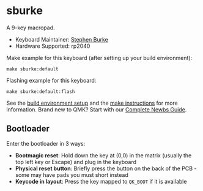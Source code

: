 # sburke

A 9-key macropad.

*   Keyboard Maintainer: [Stephen Burke](https://github.com/sburke56)
*   Hardware Supported: rp2040

Make example for this keyboard (after setting up your build environment):

    make sburke:default

Flashing example for this keyboard:

    make sburke:default:flash

See the [build environment setup](https://docs.qmk.fm/#/getting_started_build_tools) and the [make instructions](https://docs.qmk.fm/#/getting_started_make_guide) for more information. Brand new to QMK? Start with our [Complete Newbs Guide](https://docs.qmk.fm/#/newbs).

## Bootloader

Enter the bootloader in 3 ways:

* **Bootmagic reset**: Hold down the key at (0,0) in the matrix (usually the top left key or Escape) and plug in the keyboard
* **Physical reset button**: Briefly press the button on the back of the PCB - some may have pads you must short instead
* **Keycode in layout**: Press the key mapped to `QK_BOOT` if it is available
